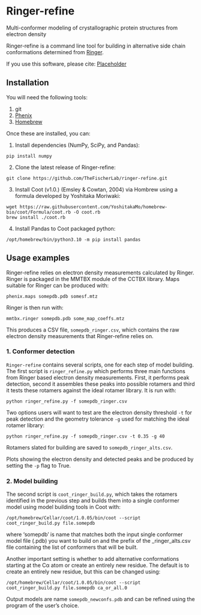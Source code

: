# Ringer-refine
Multi-conformer modeling of crystallographic protein structures from electron density

Ringer-refine is a command line tool for building in alternative side chain conformations
determined from [Ringer](https://bl831.als.lbl.gov/ringer/ringer/Documentation/ringerManual.htm).

If you use this software, please cite:
[Placeholder]()

## Installation

You will need the following tools:
1. git
2. [Phenix](https://phenix-online.org)
3. [Homebrew](https://brew.sh)

Once these are installed, you can:
1. Install dependencies (NumPy, SciPy, and Pandas):
```
pip install numpy
```
2. Clone the latest release of Ringer-refine:
```
git clone https://github.com/TheFischerLab/ringer-refine.git
```
3. Install Coot (v1.0.) (Emsley & Cowtan, 2004) via Hombrew using a formula developed by Yoshitaka Moriwaki:
```
wget https://raw.githubusercontent.com/YoshitakaMo/homebrew-bio/coot/Formula/coot.rb -O coot.rb
brew install ./coot.rb
```
4. Install Pandas to Coot packaged python:
```
/opt/homebrew/bin/python3.10 -m pip install pandas
```

## Usage examples

Ringer-refine relies on electron density measurements calculated by Ringer.
Ringer is packaged in the MMTBX module of the CCTBX library.
Maps suitable for Ringer can be produced with:
```
phenix.maps somepdb.pdb somesf.mtz
```
Ringer is then run with:
```
mmtbx.ringer somepdb.pdb some_map_coeffs.mtz
```
This produces a CSV file, `somepdb_ringer.csv`, which contains the raw electron
density measurements that Ringer-refine relies on.

### 1. Conformer detection

`Ringer-refine` contains several scripts, one for each step of model building.
The first script is `ringer_refine.py` which performs three main functions from
Ringer based electron density measurements. First, it performs peak detection, second
it assembles these peaks into possible rotamers and third it tests these rotamers
against the ideal rotamer library. It is run with:
```
python ringer_refine.py -f somepdb_ringer.csv
```
Two options users will want to test are the electron density threshold `-t` for peak detection and
the geometry tolerance `-g` used for matching the ideal rotamer library:
```
python ringer_refine.py -f somepdb_ringer.csv -t 0.35 -g 40
```
Rotamers slated for building are saved to `somepdb_ringer_alts.csv`.

Plots showing the electron density and detected peaks and be produced by setting the `-p` flag to True.

### 2. Model building

The second script is `coot_ringer_build.py`, which takes the rotamers identified in the previous step
and builds them into a single conformer model using model building tools in Coot with:
```
/opt/homebrew/Cellar/coot/1.0.05/bin/coot --script coot_ringer_build.py file.somepdb
```

where ‘somepdb’ is name that matches both the input single conformer model file (.pdb) you want to build on and the prefix of the _ringer_alts.csv file containing the list of conformers that will be built.

Another important setting is whether to add alternative conformations starting at the Cα atom or create an entirely new residue. The default is to create an entirely new residue, but this can be changed using:

```
/opt/homebrew/Cellar/coot/1.0.05/bin/coot --script coot_ringer_build.py file.somepdb ca_or_all.0
```

Output models are name `somepdb_newconfs.pdb` and can be refined using the program of the user’s choice.
